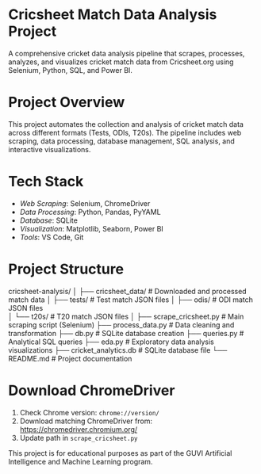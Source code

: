 # Cricsheet Match Data Analysis Project

A comprehensive cricket data analysis pipeline that scrapes, processes, analyzes, and visualizes cricket match data from Cricsheet.org using Selenium, Python, SQL, and Power BI.

# Project Overview

This project automates the collection and analysis of cricket match data across different formats (Tests, ODIs, T20s). The pipeline includes web scraping, data processing, database management, SQL analysis, and interactive visualizations.

# Tech Stack

- *Web Scraping*: Selenium, ChromeDriver
- *Data Processing*: Python, Pandas, PyYAML
- *Database*: SQLite
- *Visualization*: Matplotlib, Seaborn, Power BI
- *Tools*: VS Code, Git

# Project Structure
cricsheet-analysis/
│
├── cricsheet_data/          # Downloaded and processed match data
│   ├── tests/               # Test match JSON files
│   ├── odis/                # ODI match JSON files  
│   └── t20s/                # T20 match JSON files
│
├── scrape_cricsheet.py      # Main scraping script (Selenium)
├── process_data.py          # Data cleaning and transformation
├── db.py                    # SQLite database creation
├── queries.py               # Analytical SQL queries
├── eda.py                   # Exploratory data analysis visualizations
├── cricket_analytics.db     # SQLite database file
└── README.md              # Project documentation

# Download ChromeDriver
1. Check Chrome version: `chrome://version/`
2. Download matching ChromeDriver from: https://chromedriver.chromium.org/
3. Update path in `scrape_cricsheet.py`


This project is for educational purposes as part of the GUVI Artificial Intelligence and Machine Learning program.

